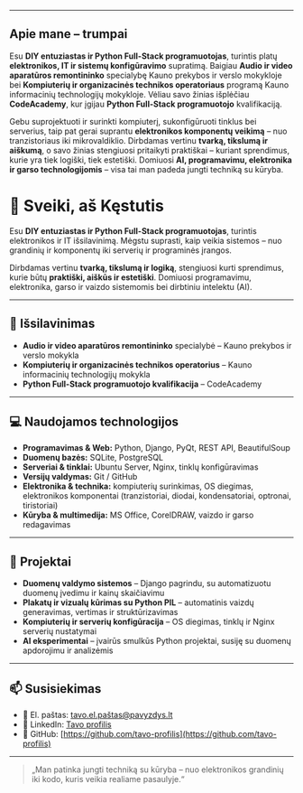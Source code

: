 
---

## **Apie mane – trumpai**

Esu **DIY entuziastas ir Python Full-Stack programuotojas**, turintis platų **elektronikos, IT ir sistemų konfigūravimo** supratimą.
Baigiau **Audio ir video aparatūros remontininko** specialybę Kauno prekybos ir verslo mokykloje bei **Kompiuterių ir organizacinės technikos operatoriaus** programą Kauno informacinių technologijų mokykloje.
Vėliau savo žinias išplėčiau **CodeAcademy**, kur įgijau **Python Full-Stack programuotojo** kvalifikaciją.

Gebu suprojektuoti ir surinkti kompiuterį, sukonfigūruoti tinklus bei serverius, taip pat gerai suprantu **elektronikos komponentų veikimą** – nuo tranzistoriaus iki mikrovaldiklio.
Dirbdamas vertinu **tvarką, tikslumą ir aiškumą**, o savo žinias stengiuosi pritaikyti praktiškai – kuriant sprendimus, kurie yra tiek logiški, tiek estetiški.
Domiuosi **AI, programavimu, elektronika ir garso technologijomis** – visa tai man padeda jungti techniką su kūryba.


# 👋 Sveiki, aš Kęstutis

Esu **DIY entuziastas ir Python Full-Stack programuotojas**, turintis elektronikos ir IT išsilavinimą. Mėgstu suprasti, kaip veikia sistemos – nuo grandinių ir komponentų iki serverių ir programinės įrangos.  

Dirbdamas vertinu **tvarką, tikslumą ir logiką**, stengiuosi kurti sprendimus, kurie būtų **praktiški, aiškūs ir estetiški**. Domiuosi programavimu, elektronika, garso ir vaizdo sistemomis bei dirbtiniu intelektu (AI).

---

## 🏫 Išsilavinimas

- **Audio ir video aparatūros remontininko** specialybė – Kauno prekybos ir verslo mokykla  
- **Kompiuterių ir organizacinės technikos operatorius** – Kauno informacinių technologijų mokykla  
- **Python Full-Stack programuotojo kvalifikacija** – CodeAcademy  

---

## 💻 Naudojamos technologijos

- **Programavimas & Web:** Python, Django, PyQt, REST API, BeautifulSoup  
- **Duomenų bazės:** SQLite, PostgreSQL  
- **Serveriai & tinklai:** Ubuntu Server, Nginx, tinklų konfigūravimas  
- **Versijų valdymas:** Git / GitHub  
- **Elektronika & technika:** kompiuterių surinkimas, OS diegimas, elektronikos komponentai (tranzistoriai, diodai, kondensatoriai, optronai, tiristoriai)  
- **Kūryba & multimedija:** MS Office, CorelDRAW, vaizdo ir garso redagavimas  

---

## 🚀 Projektai

- **Duomenų valdymo sistemos** – Django pagrindu, su automatizuotu duomenų įvedimu ir kainų skaičiavimu  
- **Plakatų ir vizualų kūrimas su Python PIL** – automatinis vaizdų generavimas, vertimas ir struktūrizavimas  
- **Kompiuterių ir serverių konfigūracija** – OS diegimas, tinklų ir Nginx serverių nustatymai  
- **AI eksperimentai** – įvairūs smulkūs Python projektai, susiję su duomenų apdorojimu ir analizėmis  

---

## 📫 Susisiekimas

- 📧 El. paštas: tavo.el.paštas@pavyzdys.lt  
- 🔗 LinkedIn: [Tavo profilis](https://www.linkedin.com/in/tavo-profilis/)  
- 🐙 GitHub: [https://github.com/tavo-profilis](https://github.com/tavo-profilis)  

---

> „Man patinka jungti techniką su kūryba – nuo elektronikos grandinių iki kodo, kuris veikia realiame pasaulyje.“

